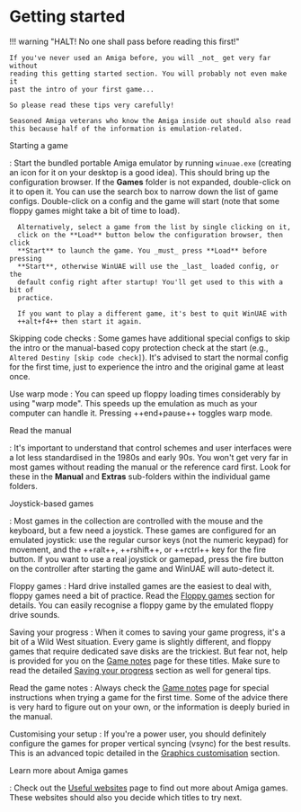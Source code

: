 # Getting started

!!! warning "HALT! No one shall pass before reading this first!"

    If you've never used an Amiga before, you will _not_ get very far without
    reading this getting started section. You will probably not even make it
    past the intro of your first game...

    So please read these tips very carefully!

    Seasoned Amiga veterans who know the Amiga inside out should also read
    this because half of the information is emulation-related.


Starting a game

: Start the bundled portable Amiga emulator by running `winuae.exe` (creating
  an icon for it on your desktop is a good idea). This should bring up the
  configuration browser. If the **Games** folder is not expanded, double-click
  on it to open it. You can use the search box to narrow down the list of game
  configs. Double-click on a config and the game will start (note that some
  floppy games might take a bit of time to load).

      Alternatively, select a game from the list by single clicking on it,
      click on the **Load** button below the configuration browser, then click
      **Start** to launch the game. You _must_ press **Load** before pressing
      **Start**, otherwise WinUAE will use the _last_ loaded config, or the
      default config right after startup! You'll get used to this with a bit of
      practice.

      If you want to play a different game, it's best to quit WinUAE with
      ++alt+f4++ then start it again.

Skipping code checks
: Some games have additional special configs to skip the intro or the
  manual-based copy protection check at the start (e.g., `Altered Destiny
  [skip code check]`). It's advised to start the normal config for the first
  time, just to experience the intro and the original game at least once.


Use warp mode
: You can speed up floppy loading times considerably by using "warp mode".
  This speeds up the emulation as much as your computer can handle it. Pressing
  ++end+pause++ toggles warp mode.

Read the manual

: It's important to understand that control schemes and user interfaces were a
  lot less standardised in the 1980s and early 90s. You won't get very far in
  most games without reading the manual or the reference card first. Look for
  these in the **Manual** and **Extras** sub-folders within the individual
  game folders.

Joystick-based games

: Most games in the collection are controlled with the mouse and the keyboard,
  but a few need a joystick. These games are configured for an emulated
  joystick: use the regular cursor keys (not the numeric keypad) for movement, and the
  ++ralt++, ++rshift++, or ++rctrl++ key for the fire button. If you want to
  use a real joystick or gamepad, press the fire button on the controller
  after starting the game and WinUAE will auto-detect it.

Floppy games
: Hard drive installed games are the easiest to deal with, floppy games need a
  bit of practice. Read the [Floppy games](#floppy-games) section for details.
  You can easily recognise a floppy game by the emulated floppy drive sounds.

Saving your progress
: When it comes to saving your game progress, it's a bit of a Wild West
  situation. Every game is slightly different, and floppy games that require
  dedicated save disks are the trickiest. But fear not, help is provided for
  you on the [Game notes](game-notes.md) page for these titles. Make sure to
  read the detailed [Saving your progress](#saving-your-progress) section as
  well for general tips.

Read the game notes
: Always check the [Game notes](game-notes.md) page for special instructions
  when trying a game for the first time. Some of the advice there is very hard
  to figure out on your own, or the information is deeply buried in the
  manual.

Customising your setup
: If you're a power user, you should definitely configure the games for proper
  vertical syncing (vsync) for the best results. This is an advanced topic
  detailed in the [Graphics customisation](customising-your-setup.md#graphics-customisation) section.

Learn more about Amiga games

: Check out the [Useful websites](useful-websites.md) page to find out more
  about Amiga games. These websites should also you decide which titles to try
  next.
